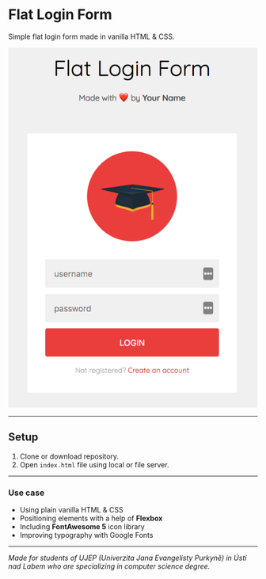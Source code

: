 # Flat Login Form

Simple flat login form made in vanilla HTML &amp; CSS.

![Flat Login Form](./assets/images/flat-login-form.png)

---

## Setup

1. Clone or download repository.
2. Open `index.html` file using local or file server.

---

### Use case

- Using plain vanilla HTML & CSS
- Positioning elements with a help of **Flexbox**
- Including **FontAwesome 5** icon library
- Improving typography with Google Fonts

---

*Made for students of UJEP (Univerzita Jana Evangelisty Purkyně) in Ústí nad Labem who are specializing in computer science degree.*
